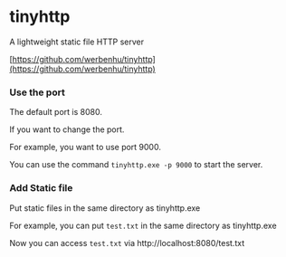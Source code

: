 # tinyhttp

A lightweight static file HTTP server

[https://github.com/werbenhu/tinyhttp](https://github.com/werbenhu/tinyhttp)


### Use the port

The default port is 8080. 

If you want to change the port.

For example, you want to use port 9000.

You can use the command `tinyhttp.exe -p 9000` to start the server.



### Add Static file

Put static files in the same directory as tinyhttp.exe

For example, you can put `test.txt` in the same directory as tinyhttp.exe

Now you can access `test.txt` via http://localhost:8080/test.txt